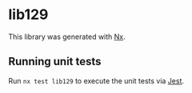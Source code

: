 # lib129

This library was generated with [Nx](https://nx.dev).


## Running unit tests

Run `nx test lib129` to execute the unit tests via [Jest](https://jestjs.io).


